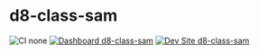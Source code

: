 # d8-class-sam

![CI none](https://img.shields.io/badge/ci-none-orange.svg)
[![Dashboard d8-class-sam](https://img.shields.io/badge/dashboard-d8_class_sam-yellow.svg)](https://dashboard.pantheon.io/sites/4759cec6-6052-4e10-94e0-127f36cbbe57#dev/code)
[![Dev Site d8-class-sam](https://img.shields.io/badge/site-d8_class_sam-blue.svg)](http://dev-d8-class-sam.pantheonsite.io/)